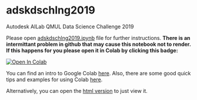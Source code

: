 # adskdschlng2019
Autodesk AILab QMUL Data Science Challenge 2019

Please open [adskdschlng2019.ipynb](adskdschlng2019.ipynb) file for further instructions.
**There is an intermittant problem in github that may cause this notebook not to render. If this happens for you please open it in Colab by clicking this badge:**

[![Open In Colab](https://colab.research.google.com/assets/colab-badge.svg)](https://colab.research.google.com/github/hoosha/adskdschlng2019/blob/master/adskdschlng2019.ipynb)

You can find an intro to Google Colab [here](https://colab.research.google.com/notebooks/welcome.ipynb).
Also, there are some good quick tips and examples for using Colab [here](https://rozbeh.github.io/colab_101.html).

Alternatively, you can open the [html version](http://htmlpreview.github.io/?https://github.com/hoosha/adskdschlng2019/blob/master/adskdschlng2019.html) to just view it.